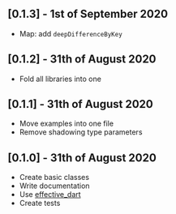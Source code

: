 ## [0.1.3] - 1st of September 2020

- Map: add `deepDifferenceByKey`

## [0.1.2] - 31th of August 2020

- Fold all libraries into one

## [0.1.1] - 31th of August 2020

- Move examples into one file
- Remove shadowing type parameters

## [0.1.0] - 31th of August 2020

- Create basic classes
- Write documentation
- Use [effective_dart](https://pub.dev/packages/effective_dart)
- Create tests